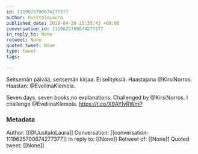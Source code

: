 ```yaml
---
id: 1119625700674277377
author: UusitaloLaura
published_date: 2019-04-20 15:35:43 +00:00
conversation_id: 1119625700674277377
in_reply_to: None
retweet: None
quoted_tweet: None
type: tweet
tags:

---
```


Seitsemän päivää, seitsemän kirjaa. Ei selityksiä. Haastajana @KirsiNorros. Haastan: @EveliinaKlemola.

Seven days, seven books,no explanations. Challenged by @KirsiNorros. I challenge @EveliinaKlemola. https://t.co/X9AYIvRWmP

### Metadata

Author: [[@UusitaloLaura]]
Conversation: [[conversation-1119625700674277377]]
In reply to: [[None]]
Retweet of: [[None]]
Quoted tweet: [[None]]
